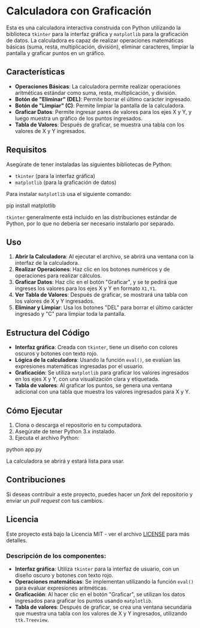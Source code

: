 
# Calculadora con Graficación

Esta es una calculadora interactiva construida con Python utilizando la biblioteca `tkinter` para la interfaz gráfica y `matplotlib` para la graficación de datos. La calculadora es capaz de realizar operaciones matemáticas básicas (suma, resta, multiplicación, división), eliminar caracteres, limpiar la pantalla y graficar puntos en un gráfico.

## Características

- **Operaciones Básicas**: La calculadora permite realizar operaciones aritméticas estándar como suma, resta, multiplicación, y división.
- **Botón de "Eliminar" (DEL)**: Permite borrar el último carácter ingresado.
- **Botón de "Limpiar" (C)**: Permite limpiar la pantalla de la calculadora.
- **Graficar Datos**: Permite ingresar pares de valores para los ejes X y Y, y luego muestra un gráfico de los puntos ingresados.
- **Tabla de Valores**: Después de graficar, se muestra una tabla con los valores de X y Y ingresados.

## Requisitos

Asegúrate de tener instaladas las siguientes bibliotecas de Python:

- `tkinter` (para la interfaz gráfica)
- `matplotlib` (para la graficación de datos)

Para instalar `matplotlib` usa el siguiente comando:


pip install matplotlib


`tkinter` generalmente está incluido en las distribuciones estándar de Python, por lo que no debería ser necesario instalarlo por separado.

## Uso

1. **Abrir la Calculadora**: Al ejecutar el archivo, se abrirá una ventana con la interfaz de la calculadora.
2. **Realizar Operaciones**: Haz clic en los botones numéricos y de operaciones para realizar cálculos.
3. **Graficar Datos**: Haz clic en el botón "Graficar", y se te pedirá que ingreses los valores para los ejes X y Y en formato `X1,Y1`.
4. **Ver Tabla de Valores**: Después de graficar, se mostrará una tabla con los valores de X y Y ingresados.
5. **Eliminar y Limpiar**: Usa los botones "DEL" para borrar el último carácter ingresado y "C" para limpiar toda la pantalla.

## Estructura del Código

- **Interfaz gráfica**: Creada con `tkinter`, tiene un diseño con colores oscuros y botones con texto rojo.
- **Lógica de la calculadora**: Usando la función `eval()`, se evalúan las expresiones matemáticas ingresadas por el usuario.
- **Graficación**: Se utiliza `matplotlib` para graficar los valores ingresados en los ejes X y Y, con una visualización clara y etiquetada.
- **Tabla de valores**: Al graficar los puntos, se genera una ventana adicional con una tabla que muestra los valores ingresados para X y Y.

## Cómo Ejecutar

1. Clona o descarga el repositorio en tu computadora.
2. Asegúrate de tener Python 3.x instalado.
3. Ejecuta el archivo Python:


python app.py


La calculadora se abrirá y estará lista para usar.

## Contribuciones

Si deseas contribuir a este proyecto, puedes hacer un *fork* del repositorio y enviar un *pull request* con tus cambios.

## Licencia

Este proyecto está bajo la Licencia MIT - ver el archivo [LICENSE](LICENSE) para más detalles.



### Descripción de los componentes:

- **Interfaz gráfica**: Utiliza `tkinter` para la interfaz de usuario, con un diseño oscuro y botones con texto rojo.
- **Operaciones matemáticas**: Se implementan utilizando la función `eval()` para evaluar expresiones aritméticas.
- **Graficación**: Al hacer clic en el botón "Graficar", se utilizan los datos ingresados para graficar los puntos usando `matplotlib`.
- **Tabla de valores**: Después de graficar, se crea una ventana secundaria que muestra una tabla con los valores de X y Y ingresados, utilizando `ttk.Treeview`.

  

